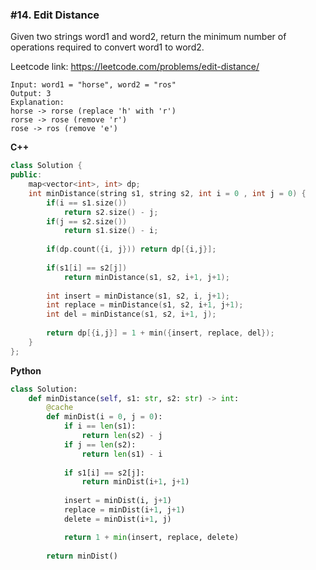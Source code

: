 ### #14. Edit Distance

Given two strings word1 and word2, return the minimum number of operations required to convert word1 to word2.

Leetcode link: https://leetcode.com/problems/edit-distance/

```
Input: word1 = "horse", word2 = "ros"
Output: 3
Explanation: 
horse -> rorse (replace 'h' with 'r')
rorse -> rose (remove 'r')
rose -> ros (remove 'e')
```

**C++**
```cpp
class Solution {
public:
    map<vector<int>, int> dp;
    int minDistance(string s1, string s2, int i = 0 , int j = 0) {
        if(i == s1.size())
            return s2.size() - j;
        if(j == s2.size())
            return s1.size() - i;
        
        if(dp.count({i, j})) return dp[{i,j}];
        
        if(s1[i] == s2[j])
            return minDistance(s1, s2, i+1, j+1);
        
        int insert = minDistance(s1, s2, i, j+1);
        int replace = minDistance(s1, s2, i+1, j+1);
        int del = minDistance(s1, s2, i+1, j);
        
        return dp[{i,j}] = 1 + min({insert, replace, del});
    }
};
```

**Python**
```python
class Solution:
    def minDistance(self, s1: str, s2: str) -> int:
        @cache
        def minDist(i = 0, j = 0):
            if i == len(s1):
                return len(s2) - j
            if j == len(s2):
                return len(s1) - i
            
            if s1[i] == s2[j]:
                return minDist(i+1, j+1)
            
            insert = minDist(i, j+1)
            replace = minDist(i+1, j+1)
            delete = minDist(i+1, j)

            return 1 + min(insert, replace, delete)
        
        return minDist()
```
